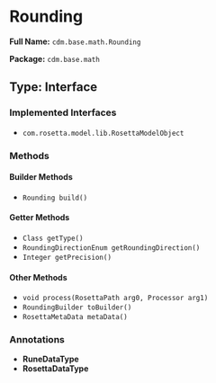 # Rounding

**Full Name:** `cdm.base.math.Rounding`

**Package:** `cdm.base.math`

## Type: Interface

### Implemented Interfaces

- `com.rosetta.model.lib.RosettaModelObject`

### Methods

#### Builder Methods

- `Rounding build()`

#### Getter Methods

- `Class getType()`
- `RoundingDirectionEnum getRoundingDirection()`
- `Integer getPrecision()`

#### Other Methods

- `void process(RosettaPath arg0, Processor arg1)`
- `RoundingBuilder toBuilder()`
- `RosettaMetaData metaData()`

### Annotations

- **RuneDataType**
- **RosettaDataType**


